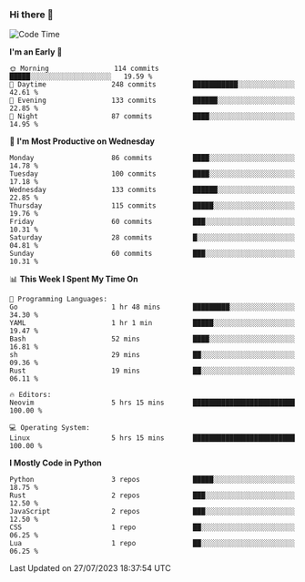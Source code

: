 ### Hi there 👋
<!--START_SECTION:waka-->
![Code Time](http://img.shields.io/badge/Code%20Time-132%20hrs%2058%20mins-blue)

**I'm an Early 🐤** 

```text
🌞 Morning                114 commits         █████░░░░░░░░░░░░░░░░░░░░   19.59 % 
🌆 Daytime                248 commits         ███████████░░░░░░░░░░░░░░   42.61 % 
🌃 Evening                133 commits         ██████░░░░░░░░░░░░░░░░░░░   22.85 % 
🌙 Night                  87 commits          ████░░░░░░░░░░░░░░░░░░░░░   14.95 % 
```
📅 **I'm Most Productive on Wednesday** 

```text
Monday                   86 commits          ████░░░░░░░░░░░░░░░░░░░░░   14.78 % 
Tuesday                  100 commits         ████░░░░░░░░░░░░░░░░░░░░░   17.18 % 
Wednesday                133 commits         ██████░░░░░░░░░░░░░░░░░░░   22.85 % 
Thursday                 115 commits         █████░░░░░░░░░░░░░░░░░░░░   19.76 % 
Friday                   60 commits          ███░░░░░░░░░░░░░░░░░░░░░░   10.31 % 
Saturday                 28 commits          █░░░░░░░░░░░░░░░░░░░░░░░░   04.81 % 
Sunday                   60 commits          ███░░░░░░░░░░░░░░░░░░░░░░   10.31 % 
```


📊 **This Week I Spent My Time On** 

```text
💬 Programming Languages: 
Go                       1 hr 48 mins        █████████░░░░░░░░░░░░░░░░   34.30 % 
YAML                     1 hr 1 min          █████░░░░░░░░░░░░░░░░░░░░   19.47 % 
Bash                     52 mins             ████░░░░░░░░░░░░░░░░░░░░░   16.81 % 
sh                       29 mins             ██░░░░░░░░░░░░░░░░░░░░░░░   09.36 % 
Rust                     19 mins             ██░░░░░░░░░░░░░░░░░░░░░░░   06.11 % 

🔥 Editors: 
Neovim                   5 hrs 15 mins       █████████████████████████   100.00 % 

💻 Operating System: 
Linux                    5 hrs 15 mins       █████████████████████████   100.00 % 
```

**I Mostly Code in Python** 

```text
Python                   3 repos             █████░░░░░░░░░░░░░░░░░░░░   18.75 % 
Rust                     2 repos             ███░░░░░░░░░░░░░░░░░░░░░░   12.50 % 
JavaScript               2 repos             ███░░░░░░░░░░░░░░░░░░░░░░   12.50 % 
CSS                      1 repo              ██░░░░░░░░░░░░░░░░░░░░░░░   06.25 % 
Lua                      1 repo              ██░░░░░░░░░░░░░░░░░░░░░░░   06.25 % 
```




 Last Updated on 27/07/2023 18:37:54 UTC
<!--END_SECTION:waka-->

<!--
**YoganshSharma/YoganshSharma** is a ✨ _special_ ✨ repository because its `README.md` (this file) appears on your GitHub profile.

Here are some ideas to get you started:

- 🔭 I’m currently working on ...
- 🌱 I’m currently learning ...
- 👯 I’m looking to collaborate on ...
- 🤔 I’m looking for help with ...
- 💬 Ask me about ...
- 📫 How to reach me: ...
- 😄 Pronouns: ...
- ⚡ Fun fact: ...
-->
